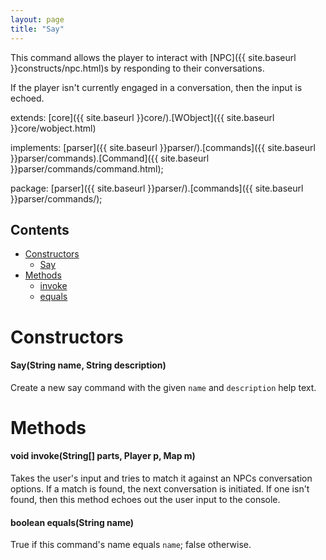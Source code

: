 ```yaml
---
layout: page
title: "Say"
---
```


This command allows the player to interact with [NPC]({{ site.baseurl }}constructs/npc.html)s by responding to their conversations.

If the player isn't currently engaged in a conversation, then the input is echoed.

extends:
  [core]({{ site.baseurl }}core/).[WObject]({{ site.baseurl }}core/wobject.html)

implements:
  [parser]({{ site.baseurl }}parser/).[commands]({{ site.baseurl }}parser/commands).[Command]({{ site.baseurl }}parser/commands/command.html);

package: [parser]({{ site.baseurl }}parser/).[commands]({{ site.baseurl }}parser/commands/);

## Contents

- [Constructors](#constructors)
  - [Say](#saystring-name-string-description)
- [Methods](#methods)
  - [invoke](#void-invokestring-partsy-player-p-map-m)
  - [equals](#boolean-equalsstring-name)

# Constructors

#### Say(String name, String description)

Create a new say command with the given `name` and `description` help text.

# Methods

#### void invoke(String[] parts, Player p, Map m)

Takes the user's input and tries to match it against an NPCs conversation options. If a match is found, the next conversation is initiated.
If one isn't found, then this method echoes out the user input to the console.

#### boolean equals(String name)

True if this command's name equals `name`; false otherwise.
